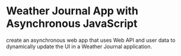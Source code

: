 # Weather Journal App with Asynchronous JavaScript


create an asynchronous web app that uses Web API and user data to dynamically update the UI in a Weather Journal application.
